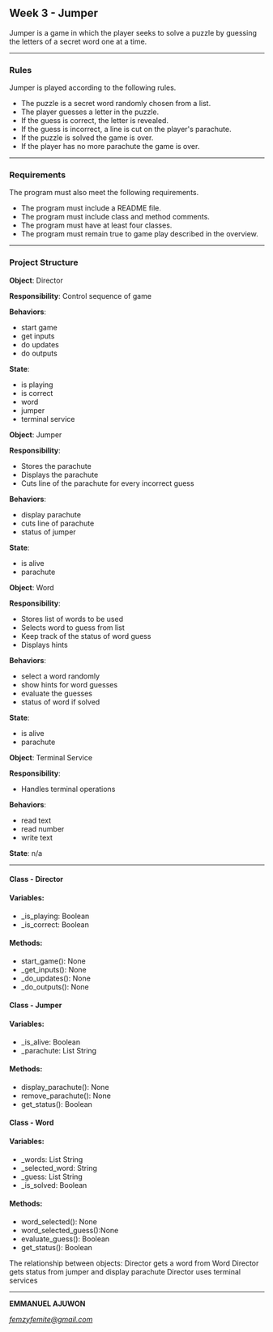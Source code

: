 ## Week 3 - Jumper

Jumper is a game in which the player seeks to solve a puzzle by guessing the letters of a secret word one at a time.

--------------------------------------------------------------------------------------------------------------------
### Rules

Jumper is played according to the following rules.

- The puzzle is a secret word randomly chosen from a list.
- The player guesses a letter in the puzzle.
- If the guess is correct, the letter is revealed.
- If the guess is incorrect, a line is cut on the player's parachute.
- If the puzzle is solved the game is over.
- If the player has no more parachute the game is over.
--------------------------------------------------------------------------------------------------------------------
### Requirements

The program must also meet the following requirements.

- The program must include a README file.
- The program must include class and method comments.
- The program must have at least four classes.
- The program must remain true to game play described in the overview.
---------------------------------------------------------------------------------------------------------------------
### Project Structure

**Object**: Director

**Responsibility**: Control sequence of game

**Behaviors**:

- start game
- get inputs
- do updates
- do outputs

**State**:

- is playing
- is correct
- word
- jumper
- terminal service

**Object**: Jumper

**Responsibility**:

- Stores the parachute
- Displays the parachute
- Cuts line of the parachute for every incorrect guess

**Behaviors**:

- display parachute
- cuts line of parachute
- status of jumper

**State**:

- is alive
- parachute

**Object**: Word

**Responsibility**:

- Stores list of words to be used
- Selects word to guess from list
- Keep track of the status of word guess
- Displays hints

**Behaviors**:

- select a word randomly
- show hints for word guesses
- evaluate the guesses
- status of word if solved

**State**:

- is alive
- parachute

**Object**: Terminal Service

**Responsibility**:

- Handles terminal operations

**Behaviors**:

- read text
- read number
- write text

**State**:
n/a

---

#### Class - Director

#### Variables:

- \_is_playing: Boolean
- \_is_correct: Boolean

#### Methods:

- start_game(): None
- \_get_inputs(): None
- \_do_updates(): None
- \_do_outputs(): None

#### Class - Jumper

#### Variables:

- \_is_alive: Boolean
- \_parachute: List String

#### Methods:

- display_parachute(): None
- remove_parachute(): None
- get_status(): Boolean

#### Class - Word

#### Variables:

- \_words: List String
- \_selected_word: String
- \_guess: List String
- \_is_solved: Boolean

#### Methods:

- word_selected(): None
- word_selected_guess():None
- evaluate_guess(): Boolean
- get_status(): Boolean

The relationship between objects:
Director gets a word from Word
Director gets status from jumper and display parachute
Director uses terminal services

--------------------------------------------------------

**EMMANUEL AJUWON**

*femzyfemite@gmail.com*

